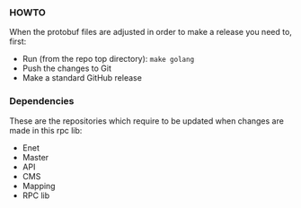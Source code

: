 ### HOWTO
When the protobuf files are adjusted in order to make a release you need to, first:
- Run (from the repo top directory): `make golang`
- Push the changes to Git
- Make a standard GitHub release

### Dependencies
These are the repositories which require to be updated when changes are made in this rpc lib:
- Enet
- Master
- API
- CMS
- Mapping
- RPC lib

